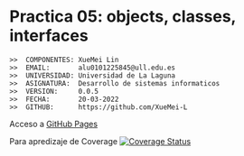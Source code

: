 # Practica 05: objects, classes, interfaces 

```
>>  COMPONENTES: XueMei Lin
>>  EMAIL:       alu0101225845@ull.edu.es
>>  UNIVERSIDAD: Universidad de La Laguna
>>  ASIGNATURA:  Desarrollo de sistemas informaticos
>>  VERSION:     0.0.5
>>  FECHA:       20-03-2022
>>  GITHUB:      https://github.com/XueMei-L
```

Acceso a [GitHub Pages](https://ull-esit-inf-dsi-2122.github.io/ull-esit-inf-dsi-21-22-prct05-objects-classes-interfaces-XueMei-L/
)

Para apredizaje de Coverage [![Coverage Status](https://coveralls.io/repos/github/ULL-ESIT-INF-DSI-2122/ull-esit-inf-dsi-21-22-prct05-objects-classes-interfaces-XueMei-L/badge.svg?branch=main)](https://coveralls.io/github/ULL-ESIT-INF-DSI-2122/ull-esit-inf-dsi-21-22-prct05-objects-classes-interfaces-XueMei-L?branch=main)
